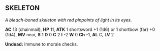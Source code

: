 ## SKELETON

_A bleach-boned skeleton with red pinpoints of light in its eyes._

**AC** 13 (chainmail), **HP** 11, **ATK** 1 shortsword +1 (1d6) or 1 shortbow (far) +0 (1d4), **MV** near, **S** 1 **D** 0 **C** 2 **I** -2 **W** 0 **Ch** -1, **AL** C, **LV** 2

**Undead:** Immune to morale checks.

